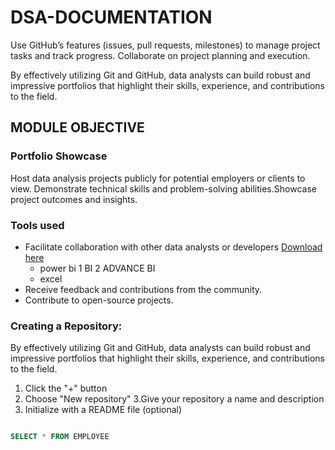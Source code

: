 # DSA-DOCUMENTATION
Use GitHub’s features (issues, pull requests, milestones) to manage project tasks and track progress.
Collaborate on project planning and execution.

By effectively utilizing Git and GitHub, data analysts can build robust and impressive portfolios that highlight their skills, experience, and contributions to the field.

## MODULE OBJECTIVE
### Portfolio Showcase
Host data analysis projects publicly for potential employers or clients to view. Demonstrate technical skills and problem-solving abilities.Showcase project outcomes and insights.

### Tools used
- Facilitate collaboration with other data analysts or developers [Download here](https://wwww.microsoft.com)
  - power bi
    1 BI
    2 ADVANCE BI
  - excel
- Receive feedback and contributions from the community.
- Contribute to open-source projects.
### Creating a Repository:
By effectively utilizing Git and GitHub, data analysts can build robust and impressive portfolios that highlight their skills, experience, and contributions to the field.
 1. Click the "+" button
 2. Choose "New repository"
 3.Give your repository a name and description
 4. Initialize with a README file (optional)

```sql

SELECT * FROM EMPLOYEE

```

